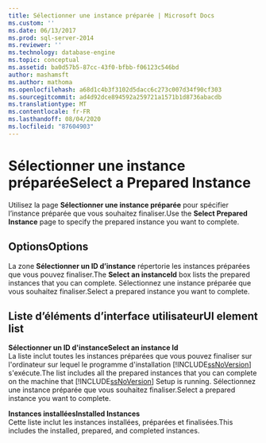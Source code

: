 ```yaml
---
title: Sélectionner une instance préparée | Microsoft Docs
ms.custom: ''
ms.date: 06/13/2017
ms.prod: sql-server-2014
ms.reviewer: ''
ms.technology: database-engine
ms.topic: conceptual
ms.assetid: ba0d57b5-87cc-43f0-bfbb-f06123c546bd
author: mashamsft
ms.author: mathoma
ms.openlocfilehash: a68d1c4b3f3102d5dacc6c273c007d34f90cf303
ms.sourcegitcommit: ad4d92dce894592a259721a1571b1d8736abacdb
ms.translationtype: MT
ms.contentlocale: fr-FR
ms.lasthandoff: 08/04/2020
ms.locfileid: "87604903"
---
```

# <a name="select-a-prepared-instance"></a><span data-ttu-id="f4806-102">Sélectionner une instance préparée</span><span class="sxs-lookup"><span data-stu-id="f4806-102">Select a Prepared Instance</span></span>
  <span data-ttu-id="f4806-103">Utilisez la page **Sélectionner une instance préparée** pour spécifier l’instance préparée que vous souhaitez finaliser.</span><span class="sxs-lookup"><span data-stu-id="f4806-103">Use the **Select Prepared Instance** page to specify the prepared instance you want to complete.</span></span>  
  
## <a name="options"></a><span data-ttu-id="f4806-104">Options</span><span class="sxs-lookup"><span data-stu-id="f4806-104">Options</span></span>  
 <span data-ttu-id="f4806-105">La zone **Sélectionner un ID d’instance** répertorie les instances préparées que vous pouvez finaliser.</span><span class="sxs-lookup"><span data-stu-id="f4806-105">The **Select an instanceId** box lists the prepared instances that you can complete.</span></span> <span data-ttu-id="f4806-106">Sélectionnez une instance préparée que vous souhaitez finaliser.</span><span class="sxs-lookup"><span data-stu-id="f4806-106">Select a prepared instance you want to complete.</span></span>  
  
## <a name="ui-element-list"></a><span data-ttu-id="f4806-107">Liste d’éléments d’interface utilisateur</span><span class="sxs-lookup"><span data-stu-id="f4806-107">UI element list</span></span>  
 <span data-ttu-id="f4806-108">**Sélectionner un ID d'instance**</span><span class="sxs-lookup"><span data-stu-id="f4806-108">**Select an instance Id**</span></span>  
 <span data-ttu-id="f4806-109">La liste inclut toutes les instances préparées que vous pouvez finaliser sur l'ordinateur sur lequel le programme d'installation [!INCLUDE[ssNoVersion](../../includes/ssnoversion-md.md)] s'exécute.</span><span class="sxs-lookup"><span data-stu-id="f4806-109">The list includes all the prepared instances that you can complete on the machine that [!INCLUDE[ssNoVersion](../../includes/ssnoversion-md.md)] Setup is running.</span></span> <span data-ttu-id="f4806-110">Sélectionnez une instance préparée que vous souhaitez finaliser.</span><span class="sxs-lookup"><span data-stu-id="f4806-110">Select a prepared instance you want to complete.</span></span>  
  
 <span data-ttu-id="f4806-111">**Instances installées**</span><span class="sxs-lookup"><span data-stu-id="f4806-111">**Installed Instances**</span></span>  
 <span data-ttu-id="f4806-112">Cette liste inclut les instances installées, préparées et finalisées.</span><span class="sxs-lookup"><span data-stu-id="f4806-112">This includes the installed, prepared, and completed instances.</span></span>  
  
  
